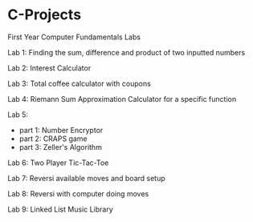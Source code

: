 # C-Projects
First Year Computer Fundamentals Labs

Lab 1: Finding the sum, difference and product of two inputted numbers

Lab 2: Interest Calculator

Lab 3: Total coffee calculator with coupons

Lab 4: Riemann Sum Approximation Calculator for a specific function

Lab 5:
* part 1: Number Encryptor
* part 2: CRAPS game
* part 3: Zeller's Algorithm

Lab 6: Two Player Tic-Tac-Toe

Lab 7: Reversi available moves and board setup

Lab 8: Reversi with computer doing moves

Lab 9: Linked List Music Library
